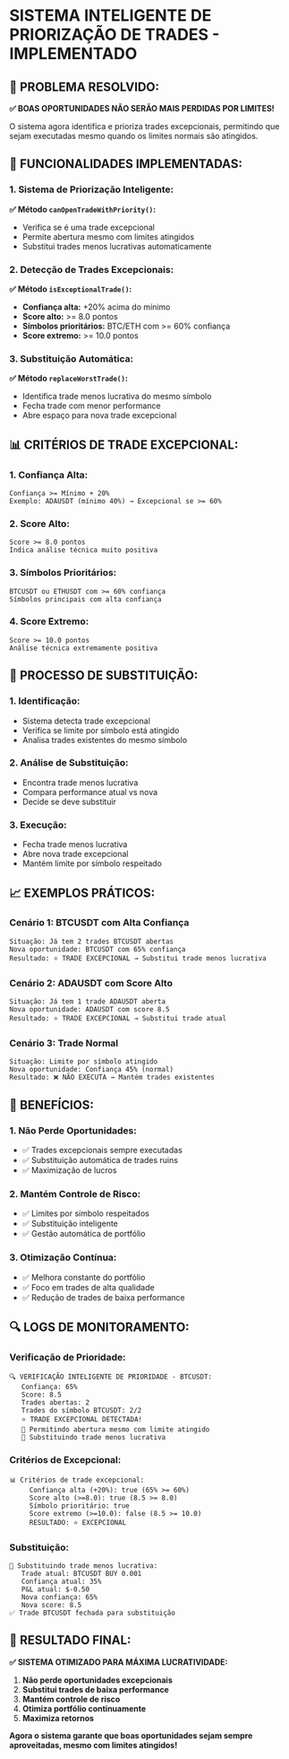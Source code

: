 # SISTEMA INTELIGENTE DE PRIORIZAÇÃO DE TRADES - IMPLEMENTADO

## 🎯 **PROBLEMA RESOLVIDO:**

**✅ BOAS OPORTUNIDADES NÃO SERÃO MAIS PERDIDAS POR LIMITES!**

O sistema agora identifica e prioriza trades excepcionais, permitindo que sejam executadas mesmo quando os limites normais são atingidos.

## 🚀 **FUNCIONALIDADES IMPLEMENTADAS:**

### **1. Sistema de Priorização Inteligente:**

**✅ Método `canOpenTradeWithPriority()`:**
- Verifica se é uma trade excepcional
- Permite abertura mesmo com limites atingidos
- Substitui trades menos lucrativas automaticamente

### **2. Detecção de Trades Excepcionais:**

**✅ Método `isExceptionalTrade()`:**
- **Confiança alta:** +20% acima do mínimo
- **Score alto:** >= 8.0 pontos
- **Símbolos prioritários:** BTC/ETH com >= 60% confiança
- **Score extremo:** >= 10.0 pontos

### **3. Substituição Automática:**

**✅ Método `replaceWorstTrade()`:**
- Identifica trade menos lucrativa do mesmo símbolo
- Fecha trade com menor performance
- Abre espaço para nova trade excepcional

## 📊 **CRITÉRIOS DE TRADE EXCEPCIONAL:**

### **1. Confiança Alta:**
```
Confiança >= Mínimo + 20%
Exemplo: ADAUSDT (mínimo 40%) → Excepcional se >= 60%
```

### **2. Score Alto:**
```
Score >= 8.0 pontos
Indica análise técnica muito positiva
```

### **3. Símbolos Prioritários:**
```
BTCUSDT ou ETHUSDT com >= 60% confiança
Símbolos principais com alta confiança
```

### **4. Score Extremo:**
```
Score >= 10.0 pontos
Análise técnica extremamente positiva
```

## 🔄 **PROCESSO DE SUBSTITUIÇÃO:**

### **1. Identificação:**
- Sistema detecta trade excepcional
- Verifica se limite por símbolo está atingido
- Analisa trades existentes do mesmo símbolo

### **2. Análise de Substituição:**
- Encontra trade menos lucrativa
- Compara performance atual vs nova
- Decide se deve substituir

### **3. Execução:**
- Fecha trade menos lucrativa
- Abre nova trade excepcional
- Mantém limite por símbolo respeitado

## 📈 **EXEMPLOS PRÁTICOS:**

### **Cenário 1: BTCUSDT com Alta Confiança**
```
Situação: Já tem 2 trades BTCUSDT abertas
Nova oportunidade: BTCUSDT com 65% confiança
Resultado: ⭐ TRADE EXCEPCIONAL → Substitui trade menos lucrativa
```

### **Cenário 2: ADAUSDT com Score Alto**
```
Situação: Já tem 1 trade ADAUSDT aberta
Nova oportunidade: ADAUSDT com score 8.5
Resultado: ⭐ TRADE EXCEPCIONAL → Substitui trade atual
```

### **Cenário 3: Trade Normal**
```
Situação: Limite por símbolo atingido
Nova oportunidade: Confiança 45% (normal)
Resultado: ❌ NÃO EXECUTA → Mantém trades existentes
```

## 🎯 **BENEFÍCIOS:**

### **1. Não Perde Oportunidades:**
- ✅ Trades excepcionais sempre executadas
- ✅ Substituição automática de trades ruins
- ✅ Maximização de lucros

### **2. Mantém Controle de Risco:**
- ✅ Limites por símbolo respeitados
- ✅ Substituição inteligente
- ✅ Gestão automática de portfólio

### **3. Otimização Contínua:**
- ✅ Melhora constante do portfólio
- ✅ Foco em trades de alta qualidade
- ✅ Redução de trades de baixa performance

## 🔍 **LOGS DE MONITORAMENTO:**

### **Verificação de Prioridade:**
```
🔍 VERIFICAÇÃO INTELIGENTE DE PRIORIDADE - BTCUSDT:
   Confiança: 65%
   Score: 8.5
   Trades abertas: 2
   Trades do símbolo BTCUSDT: 2/2
   ⭐ TRADE EXCEPCIONAL DETECTADA!
   🚀 Permitindo abertura mesmo com limite atingido
   🔄 Substituindo trade menos lucrativa
```

### **Critérios de Excepcional:**
```
📊 Critérios de trade excepcional:
     Confiança alta (+20%): true (65% >= 60%)
     Score alto (>=8.0): true (8.5 >= 8.0)
     Símbolo prioritário: true
     Score extremo (>=10.0): false (8.5 >= 10.0)
     RESULTADO: ⭐ EXCEPCIONAL
```

### **Substituição:**
```
🔄 Substituindo trade menos lucrativa:
   Trade atual: BTCUSDT BUY 0.001
   Confiança atual: 35%
   P&L atual: $-0.50
   Nova confiança: 65%
   Nova score: 8.5
✅ Trade BTCUSDT fechada para substituição
```

## 🚀 **RESULTADO FINAL:**

**✅ SISTEMA OTIMIZADO PARA MÁXIMA LUCRATIVIDADE:**

1. **Não perde oportunidades excepcionais**
2. **Substitui trades de baixa performance**
3. **Mantém controle de risco**
4. **Otimiza portfólio continuamente**
5. **Maximiza retornos**

**Agora o sistema garante que boas oportunidades sejam sempre aproveitadas, mesmo com limites atingidos!**
